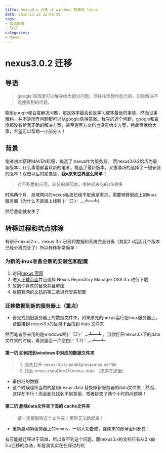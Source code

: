 ```yaml
---
title: nexus3.x 迁移 从 windows 转移到 linux
date: 2016-11-15 22:49:59
tags:
- 运维配置
- 杂记
categories:
- Maven
---
```


# nexus3.0.2 迁移 

## 导语
> google 和百度可以解决绝大部分问题，但往往体现你能力的，却是解决不能搜索到的问题。

能用google和百度解决问题，那是效率最高也是学习成本最低的事情，然而世事难料，并不是所有问题都可以从google获得答案。我写的这个问题，google和百度都没有给我正确的解决方案，甚至连官方文档也没有给出方案，特此贡献给大家，希望可以帮助一小部分人！


## 背景

笔者初次搭建MAVEN私服，挑选了 nexus作为服务器。 而nexus3.0.2恰巧为最新版本，什么事情都喜欢新的笔者，挑选了最新版本，又很凑巧的选择了一键安装的版本！双击以后的感觉是，**我x原来世界这么简单！**

> 对不熟悉的应用，安装的越简单，维护起来吃的shi越多

时隔两个月，局域网内的nexus私服已经不能满足需求，需要转移到线上的linux服务器（为什么不直接上线啊 (╯‵□′)╯︵┻━┻）

然后悲剧就发生了

## 转移过程和坑点排除

有别于nexus2.x ，nexus 3.x 已经将数据和系统完全分离（其实2.x后面几个版本已经分离完全了）所以转移非常简单：

### 为新的linux准备全新的安装包和配置

1. 访问[nexus 官网](http://www.sonatype.org/nexus/)
2. 进入[下载页面](https://www.sonatype.com/download-oss-sonatype)并且选择 Nexus Repository Manager OSS 3.x 进行下载
3. 放到你喜欢的目录并且解压
4. 依照官网的[文档](http://books.sonatype.com/nexus-book/3.0/reference/index.html)的第二章进行安装配置

### 迁移数据到新的服务器上（重点）

* 首先找到旧服务器上的数据文件夹，如果原先的nexus运行在linux服务器上，请直接到 nexus3.x的目录下面找到 data 文件夹
 
然而笔者原来用的是windows啊(╯‵□′)╯︵┻━┻ ，当你打开nexus3.x下的data文件夹的时候，看到里面一片空白(╯‵□′)╯︵┻━┻


#### 第一坑 如何找到windows中对应的数据文件夹

> 1. 首先打开 nexus-3.x/.install4j/response.varfile
> 2. 找到 nexus.dataDir=D\:\\nexus-data （原来在这里）

* 备份旧的数据
* 这个时候理所当然的是用nexus-data 替换掉新服务器的data文件夹！然而，这样却不行！而且到处找到不到答案，笔者排查了两个小时的问题啊！
#### 第二坑 删除data文件夹下面的 cache文件夹

> 请一定要删除这个文件夹！否则无法跑起来！

* 重新启动新服务器上的nexus，一切大功告成，连原来的账号密码都在！

有可能是迁移过于简单，所以查不到这个问题，而nexus3.x的文档只有从2.x向3.x迁移的办法，却是我实实在在踩过的坑